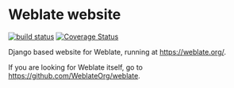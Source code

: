 # Weblate website

[![build status](https://travis-ci.com/WeblateOrg/website.svg?branch=master)](https://travis-ci.com/WeblateOrg/website)
[![Coverage Status](https://codecov.io/github/WeblateOrg/website/coverage.svg?branch=master)](https://codecov.io/github/WeblateOrg/website?branch=master)

Django based website for Weblate, running at <https://weblate.org/>.

If you are looking for Weblate itself, go to <https://github.com/WeblateOrg/weblate>.

